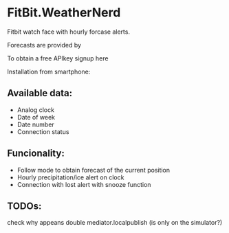 # FitBit.WeatherNerd

Fitbit watch face with hourly forcase alerts.

Forecasts are provided by 

[Climacell™]: label={`Logminimumlevel`}

To obtain a free APIkey signup here 

[https://developer.climacell.co/sign-up]: https://developer.climacell.co/sign-up

Installation from smartphone: 

[https://gallery.fitbit.com/details/4554c69d-fd33-402e-95d5-9dae5c673d86]: https://gallery.fitbit.com/details/4554c69d-fd33-402e-95d5-9dae5c673d86



## Available data:

- Analog clock
- Date of week
- Date number
- Connection status 

## Funcionality:

- Follow mode to obtain forecast of the current position
- Hourly precipitation/ice alert on clock
- Connection with lost alert with snooze function

## TODOs:

check why appeans double mediator.localpublish (is only on the simulator?)